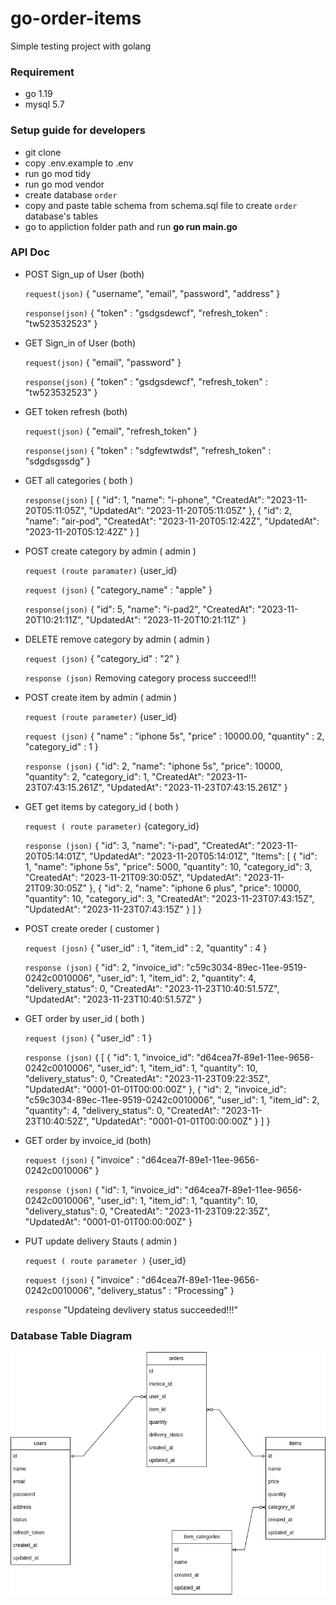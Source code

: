 # go-order-items

Simple testing project with golang

### Requirement

- go 1.19
- mysql 5.7

### Setup guide for developers

- git clone
- copy .env.example to .env
- run go mod tidy
- run go mod vendor
- create database `order`
- copy and paste table schema from schema.sql file to create `order` database's tables
- go to appliction folder path and run **go run main.go**

### API Doc

- POST Sign_up of User (both)

  `request(json)` {
	"username",
	"email",
	"password",
	"address"
  }

  `response(json)` {
	"token" : "gsdgsdewcf",
	"refresh_token" : "tw523532523"
  }

- GET Sign_in of User (both)

  `request(json)` {
	"email",
	"password"
  }

  `response(json)` {
	"token" : "gsdgsdewcf",
	"refresh_token" : "tw523532523"
  }

- GET token refresh (both)

  `request(json)` {
	"email",
	"refresh_token"
  }

  `response(json)` {
	"token" : "sdgfewtwdsf",
	"refresh_token" : "sdgdsgssdg"
  }

- GET all categories ( both )

  `response(json)` [
	{
		"id": 1,
		"name": "i-phone",
		"CreatedAt": "2023-11-20T05:11:05Z",
		"UpdatedAt": "2023-11-20T05:11:05Z"
	},
	{
		"id": 2,
		"name": "air-pod",
		"CreatedAt": "2023-11-20T05:12:42Z",
		"UpdatedAt": "2023-11-20T05:12:42Z"
	}
  ]

- POST create category by admin ( admin )

  `request (route paramater)`
  {user_id}

  `request (json)` {
	"category_name" : "apple"
  }

  `response(json)` {
	"id": 5,
	"name": "i-pad2",
	"CreatedAt": "2023-11-20T10:21:11Z",
	"UpdatedAt": "2023-11-20T10:21:11Z"
  }

- DELETE remove category by admin ( admin )

  `request (json)` {
	"category_id" : "2"
  }

  `response (json)`
  Removing category process succeed!!!


- POST create item by admin ( admin )

  `request (route parameter)`
  {user_id}

  `request (json)` {
	"name" : "iphone 5s",
	"price" : 10000.00,
	"quantity" : 2,
	"category_id" : 1
  }

  `response (json)` {
	"id": 2,
	"name": "iphone 5s",
	"price": 10000,
	"quantity": 2,
	"category_id": 1,
	"CreatedAt": "2023-11-23T07:43:15.261Z",
	"UpdatedAt": "2023-11-23T07:43:15.261Z"
  }

- GET get items by category_id ( both )

  `request ( route parameter)`
   {category_id}

  `response (json)` {
	"id": 3,
	"name": "i-pad",
	"CreatedAt": "2023-11-20T05:14:01Z",
	"UpdatedAt": "2023-11-20T05:14:01Z",
	"Items": [
		{
			"id": 1,
			"name": "iphone 5s",
			"price": 5000,
			"quantity": 10,
			"category_id": 3,
			"CreatedAt": "2023-11-21T09:30:05Z",
			"UpdatedAt": "2023-11-21T09:30:05Z"
		},
		{
			"id": 2,
			"name": "iphone 6 plus",
			"price": 10000,
			"quantity": 10,
			"category_id": 3,
			"CreatedAt": "2023-11-23T07:43:15Z",
			"UpdatedAt": "2023-11-23T07:43:15Z"
		}
	]
  }

- POST create oreder ( customer )

  `request (josn)` {
	"user_id" : 1,
	"item_id" : 2,
	"quantity" : 4
  }

  `response (json)` {
	"id": 2,
	"invoice_id": "c59c3034-89ec-11ee-9519-0242c0010006",
	"user_id": 1,
	"item_id": 2,
	"quantity": 4,
	"delivery_status": 0,
	"CreatedAt": "2023-11-23T10:40:51.57Z",
	"UpdatedAt": "2023-11-23T10:40:51.57Z"
  }

- GET order by user_id ( both )

  `request (json)` {
	"user_id" : 1
  }

  `response (json)` {
	[
	{
		"id": 1,
		"invoice_id": "d64cea7f-89e1-11ee-9656-0242c0010006",
		"user_id": 1,
		"item_id": 1,
		"quantity": 10,
		"delivery_status": 0,
		"CreatedAt": "2023-11-23T09:22:35Z",
		"UpdatedAt": "0001-01-01T00:00:00Z"
	},
	{
		"id": 2,
		"invoice_id": "c59c3034-89ec-11ee-9519-0242c0010006",
		"user_id": 1,
		"item_id": 2,
		"quantity": 4,
		"delivery_status": 0,
		"CreatedAt": "2023-11-23T10:40:52Z",
		"UpdatedAt": "0001-01-01T00:00:00Z"
	}
    ]
  }

- GET order by invoice_id (both)

  `request (json)` {
	"invoice" : "d64cea7f-89e1-11ee-9656-0242c0010006"
  }

  `response (json)` {
	"id": 1,
	"invoice_id": "d64cea7f-89e1-11ee-9656-0242c0010006",
	"user_id": 1,
	"item_id": 1,
	"quantity": 10,
	"delivery_status": 0,
	"CreatedAt": "2023-11-23T09:22:35Z",
	"UpdatedAt": "0001-01-01T00:00:00Z"
  }

- PUT update delivery Stauts ( admin )

  `request ( route parameter )`
  {user_id}

  `request (json)` {
	"invoice" : "d64cea7f-89e1-11ee-9656-0242c0010006",
	"delivery_status" : "Processing"
  }

  `response`
  "Updateing devlivery status succeeded!!!"

### Database Table Diagram

![order Database Diagram](ordering_item.png)
